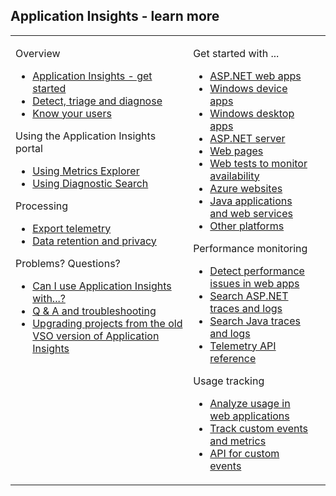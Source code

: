 ## Application Insights - learn more


<table width="100%"><tr valign="top"><td>

Overview

<ul>
<li><a href="../articles/app-insights-get-started.md">Application Insights - get started</a>
</li>
<li> <a href="../articles/app-insights-detect-triage-diagnose.md">Detect, triage and diagnose</a>
</li>
<li><a href="../articles/app-insights-overview-usage.md">Know your users</a></li>
</ul>


Using the Application Insights portal

<ul>
<li><a href="../articles/app-insights-metrics-explorer.md">Using Metrics Explorer</a>
</li>
<li><a href="../articles/app-insights-diagnostic-search.md">Using Diagnostic Search</a>
</li>
</ul>

Processing

<ul>
<li><a href="../articles/app-insights-export-telemetry.md">Export telemetry</a>
</li>
<li><a href="../articles/app-insights-data-retention-privacy.md">Data retention and privacy</a>
</li>
</ul>

Problems? Questions?

<ul>
<li><a href="../articles/app-insights-platforms.md">Can I use Application Insights with...?</a></li>
<li><a href="../articles/app-insights-troubleshoot-faq.md">Q & A and troubleshooting</a>
</li>
<li><a href="../app-insights-upgrade-vso-azure/">Upgrading projects from the old VSO version of Application Insights</a>
</li>
</ul>

</td><td>


Get started with ...

<ul>
<li><a href="../articles/app-insights-start-monitoring-app-health-usage.md">ASP.NET web apps</a>
</li>
<li><a href="../articles/app-insights-windows-get-started.md">Windows device apps</a>
</li>
<li><a href="../articles/app-insights-windows-desktop.md">Windows desktop apps</a>
<li><a href="../articles/app-insights-monitor-performance-live-website-now.md">ASP.NET server</a>
</li>
<li><a href="../articles/app-insights-web-track-usage.md">Web pages</a>
</li>
<li><a href="../articles/app-insights-monitor-web-app-availability.md">Web tests to monitor availability</a>
</li>
<li><a href="../articles/insights-perf-analytics.md">Azure websites</a>
</li>
<li><a href="../articles/app-insights-java-get-started.md">Java applications and web services</a>
</li>
<li><a href="../articles/app-insights-platforms.md">Other platforms</a>
</li>
</ul>


Performance monitoring

<ul>
<li><a href="../app-insights-web-monitor-performance/">Detect performance issues in web apps</a>
</li>
<li><a href="../articles/app-insights-search-diagnostic-logs.md">Search ASP.NET traces and logs</a>
</li>
<li><a href="../articles/app-insights-java-trace-logs.md">Search Java traces and logs</a>
</li>
<li><a href="http://msdn.microsoft.com/library/azure/dn887942.aspx">Telemetry API reference</a>
</li>
</ul>

Usage tracking
<ul>
<li><a href="../articles/app-insights-web-track-usage.md">Analyze usage in web applications</a>
</li>
<li><a href="../articles/app-insights-web-track-usage-custom-events-metrics.md">Track custom events and metrics</a>
</li>
<li><a href="http://msdn.microsoft.com/library/azure/dn887942.aspx">API for custom events</a>
</li>
</ul>

</td><td>
</td></tr></table>



<!--Link references-->

[portal]: http://portal.azure.com/
[start]: ../articles/app-insights-get-started.md
[greenbrown]: ../articles/app-insights-start-monitoring-app-health-usage.md
[redfield]: ../articles/app-insights-monitor-performance-live-website-now.md
[perf]: ../articles/app-insights-web-monitor-performance.md
[diagnostic]: ../articles/app-insights-diagnostic-search.md 
[availability]: ../articles/app-insights-monitor-web-app-availability.md
[usage]: ../articles/app-insights-web-track-usage.md
[track]: ../articles/app-insights-web-track-usage-custom-events-metrics.md
[qna]: ../articles/app-insights-troubleshoot-faq.md
[data]: ../articles/app-insights-data-retention-privacy.md
[export]: ../articles/app-insights-export-telemetry.md
[azure]: ../articles/insights-perf-analytics.md
[metrics]: ../articles/app-insights-metrics-explorer.md
[trace]: ../articles/app-insights-search-diagnostic-logs.md
[api]: http://msdn.microsoft.com/library/azure/dn887942.aspx
[detect]: ../articles/app-insights-detect-triage-diagnose.md
[knowUsers]: ../articles/app-insights-overview-usage.md
[java]: ../articles/app-insights-java-get-started.md
[javalogs]: ../articles/app-insights-java-trace-logs.md
[javareqs]: ../articles/app-insights-java-track-http-requests.md
[eclipse]: ../articles/app-insights-java-eclipse.md
[windows]: ../articles/app-insights-windows-get-started.md
[desktop]: ../articles/app-insights-windows-desktop.md
[windowsUsage]: ../articles/app-insights-windows-usage.md
[windowsCrash]: ../articles/app-insights-windows-crashes.md
[platforms]: ../articles/app-insights-platforms.md
[android]: https://github.com/Microsoft/AppInsights-Android

